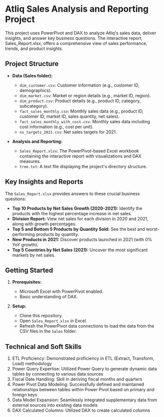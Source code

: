 # Atliq Sales Analysis and Reporting Project

This project uses PowerPivot and DAX to analyze Atliq's sales data, deliver insights, and answer key business questions. The interactive report, Sales_Report.xlsx, offers a comprehensive view of sales performance, trends, and product insights.

## Project Structure

*   **Data (Sales folder):**
    *   `dim_customer.csv`: Customer information (e.g., customer ID, demographics).
    *   `dim_market.csv`: Market or region details (e.g., market ID, region).
    *   `dim_product.csv`: Product details (e.g., product ID, category, subcategory).
    *   `fact_sales_monthly.csv`: Monthly sales data (e.g., product ID, customer ID, market ID, sales quantity, net sales).
    *   `fact_sales_monthly_with_cost.csv`: Monthly sales data including cost information (e.g., cost per unit).
    *   `ns_targets_2021.csv`: Net sales targets for 2021.

*   **Analysis and Reporting:**
    *   `Sales_Report.xlsx`: The PowerPivot-based Excel workbook containing the interactive report with visualizations and DAX measures.
    *   `tree.txt`: A text file displaying the project's directory structure.

## Key Insights and Reports

The `Sales_Report.xlsx` provides answers to these crucial business questions:

*   **Top 10 Products by Net Sales Growth (2020-2021):** Identify the products with the highest percentage increase in net sales.
*   **Division Report:** View net sales for each division in 2020 and 2021, along with growth percentages.
*   **Top 5 and Bottom 5 Products by Quantity Sold:** See the best and worst-performing products by quantity.
*   **New Products in 2021:** Discover products launched in 2021 (with 0% YoY growth).
*   **Top 5 Countries by Net Sales (2021):** Uncover the most significant markets by net sales.

## Getting Started

1.  **Prerequisites:**
    *   Microsoft Excel with PowerPivot enabled.
    *   Basic understanding of DAX.

2.  **Setup:**
    *   Clone this repository.
    *   Open `Sales_Report.xlsx` in Excel.
    *   Refresh the PowerPivot data connections to load the data from the CSV files in the `Sales` folder.

## Technical and Soft Skills

1. ETL Proficiency: Demonstrated proficiency in ETL (Extract, Transform, Load) methodology 
2. Power Query Expertise: Utilized Power Query to generate dynamic data tables by connecting to various data sources
3. Fiscal Date Handling: Skill in deriving fiscal months and quarters
4. Power Pivot Data Modeling: Successfully defined and maintained relationships between tables within Power Pivot based on primary and foreign keys
5. Data Model Expansion: Seamlessly integrated supplementary data from external sources into existing data models
6. DAX Calculated Columns: Utilized DAX to create calculated columns




